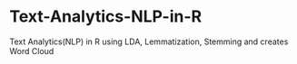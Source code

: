 # Text-Analytics-NLP-in-R
Text Analytics(NLP) in R using LDA, Lemmatization, Stemming and creates Word Cloud 

